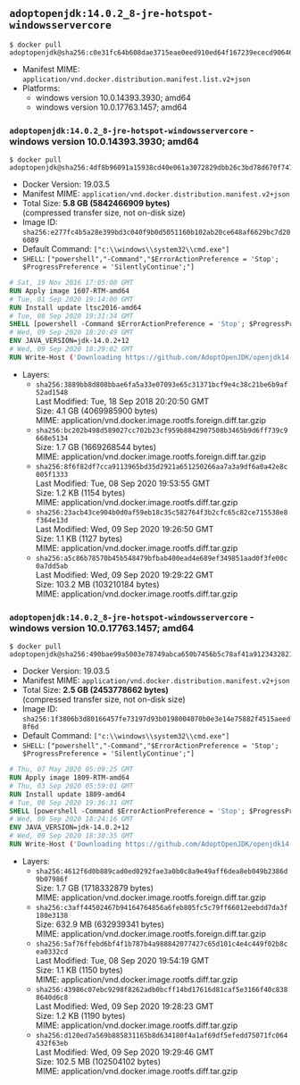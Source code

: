 ## `adoptopenjdk:14.0.2_8-jre-hotspot-windowsservercore`

```console
$ docker pull adoptopenjdk@sha256:c0e31fc64b608dae3715eae0eed910ed64f167239ececd90646e58fc3967f2b6
```

-	Manifest MIME: `application/vnd.docker.distribution.manifest.list.v2+json`
-	Platforms:
	-	windows version 10.0.14393.3930; amd64
	-	windows version 10.0.17763.1457; amd64

### `adoptopenjdk:14.0.2_8-jre-hotspot-windowsservercore` - windows version 10.0.14393.3930; amd64

```console
$ docker pull adoptopenjdk@sha256:4df8b96091a15938cd40e061a3072829dbb26c3bd78d670f74755db959149b3a
```

-	Docker Version: 19.03.5
-	Manifest MIME: `application/vnd.docker.distribution.manifest.v2+json`
-	Total Size: **5.8 GB (5842466909 bytes)**  
	(compressed transfer size, not on-disk size)
-	Image ID: `sha256:e277fc4b5a28e399bd3c040f9b0d5051160b102ab20ce648af6629bc7d206089`
-	Default Command: `["c:\\windows\\system32\\cmd.exe"]`
-	`SHELL`: `["powershell","-Command","$ErrorActionPreference = 'Stop'; $ProgressPreference = 'SilentlyContinue';"]`

```dockerfile
# Sat, 19 Nov 2016 17:05:00 GMT
RUN Apply image 1607-RTM-amd64
# Tue, 01 Sep 2020 19:14:00 GMT
RUN Install update ltsc2016-amd64
# Tue, 08 Sep 2020 19:31:34 GMT
SHELL [powershell -Command $ErrorActionPreference = 'Stop'; $ProgressPreference = 'SilentlyContinue';]
# Wed, 09 Sep 2020 18:20:49 GMT
ENV JAVA_VERSION=jdk-14.0.2+12
# Wed, 09 Sep 2020 18:29:02 GMT
RUN Write-Host ('Downloading https://github.com/AdoptOpenJDK/openjdk14-binaries/releases/download/jdk-14.0.2%2B12/OpenJDK14U-jre_x64_windows_hotspot_14.0.2_12.msi ...');     [Net.ServicePointManager]::SecurityProtocol = [Net.SecurityProtocolType]::Tls12;     wget https://github.com/AdoptOpenJDK/openjdk14-binaries/releases/download/jdk-14.0.2%2B12/OpenJDK14U-jre_x64_windows_hotspot_14.0.2_12.msi -O 'openjdk.msi';     Write-Host ('Verifying sha256 (bf468c78387b8095914a2d46af6961d5c22697929b66961e346a41fc8bf909d4) ...');     if ((Get-FileHash openjdk.msi -Algorithm sha256).Hash -ne 'bf468c78387b8095914a2d46af6961d5c22697929b66961e346a41fc8bf909d4') {             Write-Host 'FAILED!';             exit 1;     };         New-Item -ItemType Directory -Path C:\temp | Out-Null;         Write-Host 'Installing using MSI ...';     Start-Process -FilePath "msiexec.exe" -ArgumentList '/i', 'openjdk.msi', '/L*V', 'C:\temp\OpenJDK.log',     '/quiet', 'ADDLOCAL=FeatureEnvironment,FeatureJarFileRunWith,FeatureJavaHome' -Wait -Passthru;     Remove-Item -Path C:\temp -Recurse | Out-Null;     Write-Host 'Removing openjdk.msi ...';     Remove-Item openjdk.msi -Force
```

-	Layers:
	-	`sha256:3889bb8d808bbae6fa5a33e07093e65c31371bcf9e4c38c21be6b9af52ad1548`  
		Last Modified: Tue, 18 Sep 2018 20:20:50 GMT  
		Size: 4.1 GB (4069985900 bytes)  
		MIME: application/vnd.docker.image.rootfs.foreign.diff.tar.gzip
	-	`sha256:bc202b498d589027cc702b23cf959b8842907508b3465b9d6ff739c9668e5134`  
		Size: 1.7 GB (1669268544 bytes)  
		MIME: application/vnd.docker.image.rootfs.foreign.diff.tar.gzip
	-	`sha256:8f6f82df7cca9113965bd35d2921a651250266aa7a3a9df6a0a42e8c005f1333`  
		Last Modified: Tue, 08 Sep 2020 19:53:55 GMT  
		Size: 1.2 KB (1154 bytes)  
		MIME: application/vnd.docker.image.rootfs.diff.tar.gzip
	-	`sha256:23acb43ce904b0d0af59eb18c35c582764f3b2cfc65c82ce715538e8f364e13d`  
		Last Modified: Wed, 09 Sep 2020 19:26:50 GMT  
		Size: 1.1 KB (1127 bytes)  
		MIME: application/vnd.docker.image.rootfs.diff.tar.gzip
	-	`sha256:a5c86b78570b45b548479bfbab400ead4e689ef349851aad0f3fe00c0a7dd5ab`  
		Last Modified: Wed, 09 Sep 2020 19:29:22 GMT  
		Size: 103.2 MB (103210184 bytes)  
		MIME: application/vnd.docker.image.rootfs.diff.tar.gzip

### `adoptopenjdk:14.0.2_8-jre-hotspot-windowsservercore` - windows version 10.0.17763.1457; amd64

```console
$ docker pull adoptopenjdk@sha256:490bae99a5003e78749abca650b7456b5c78af41a912343282101f1dee336076
```

-	Docker Version: 19.03.5
-	Manifest MIME: `application/vnd.docker.distribution.manifest.v2+json`
-	Total Size: **2.5 GB (2453778662 bytes)**  
	(compressed transfer size, not on-disk size)
-	Image ID: `sha256:1f3806b3d80166457fe73197d93b0198004070b0e3e14e75882f4515aeed8f6d`
-	Default Command: `["c:\\windows\\system32\\cmd.exe"]`
-	`SHELL`: `["powershell","-Command","$ErrorActionPreference = 'Stop'; $ProgressPreference = 'SilentlyContinue';"]`

```dockerfile
# Thu, 07 May 2020 05:09:25 GMT
RUN Apply image 1809-RTM-amd64
# Thu, 03 Sep 2020 05:59:01 GMT
RUN Install update 1809-amd64
# Tue, 08 Sep 2020 19:36:31 GMT
SHELL [powershell -Command $ErrorActionPreference = 'Stop'; $ProgressPreference = 'SilentlyContinue';]
# Wed, 09 Sep 2020 18:24:16 GMT
ENV JAVA_VERSION=jdk-14.0.2+12
# Wed, 09 Sep 2020 18:30:35 GMT
RUN Write-Host ('Downloading https://github.com/AdoptOpenJDK/openjdk14-binaries/releases/download/jdk-14.0.2%2B12/OpenJDK14U-jre_x64_windows_hotspot_14.0.2_12.msi ...');     [Net.ServicePointManager]::SecurityProtocol = [Net.SecurityProtocolType]::Tls12;     wget https://github.com/AdoptOpenJDK/openjdk14-binaries/releases/download/jdk-14.0.2%2B12/OpenJDK14U-jre_x64_windows_hotspot_14.0.2_12.msi -O 'openjdk.msi';     Write-Host ('Verifying sha256 (bf468c78387b8095914a2d46af6961d5c22697929b66961e346a41fc8bf909d4) ...');     if ((Get-FileHash openjdk.msi -Algorithm sha256).Hash -ne 'bf468c78387b8095914a2d46af6961d5c22697929b66961e346a41fc8bf909d4') {             Write-Host 'FAILED!';             exit 1;     };         New-Item -ItemType Directory -Path C:\temp | Out-Null;         Write-Host 'Installing using MSI ...';     Start-Process -FilePath "msiexec.exe" -ArgumentList '/i', 'openjdk.msi', '/L*V', 'C:\temp\OpenJDK.log',     '/quiet', 'ADDLOCAL=FeatureEnvironment,FeatureJarFileRunWith,FeatureJavaHome' -Wait -Passthru;     Remove-Item -Path C:\temp -Recurse | Out-Null;     Write-Host 'Removing openjdk.msi ...';     Remove-Item openjdk.msi -Force
```

-	Layers:
	-	`sha256:4612f6d0b889cad0ed0292fae3a0b0c8a9e49aff6dea8eb049b2386d9b07986f`  
		Size: 1.7 GB (1718332879 bytes)  
		MIME: application/vnd.docker.image.rootfs.foreign.diff.tar.gzip
	-	`sha256:c3aff44502467b94164764856a6feb805fc5c79ff66012eebdd7da3f180e3138`  
		Size: 632.9 MB (632939341 bytes)  
		MIME: application/vnd.docker.image.rootfs.foreign.diff.tar.gzip
	-	`sha256:5af76ffebd6bf4f1b787b4a988842077427c65d101c4e4c449f02b8cea0332cd`  
		Last Modified: Tue, 08 Sep 2020 19:54:19 GMT  
		Size: 1.1 KB (1150 bytes)  
		MIME: application/vnd.docker.image.rootfs.diff.tar.gzip
	-	`sha256:43986c07ebc9298f8262adb0bcff14bd17616d81caf5e3166f40c8388640d6c8`  
		Last Modified: Wed, 09 Sep 2020 19:28:23 GMT  
		Size: 1.2 KB (1190 bytes)  
		MIME: application/vnd.docker.image.rootfs.diff.tar.gzip
	-	`sha256:d120ed7a569b885831165b8d634180f4a1af69df5efedd75071fc064432f63eb`  
		Last Modified: Wed, 09 Sep 2020 19:29:46 GMT  
		Size: 102.5 MB (102504102 bytes)  
		MIME: application/vnd.docker.image.rootfs.diff.tar.gzip
